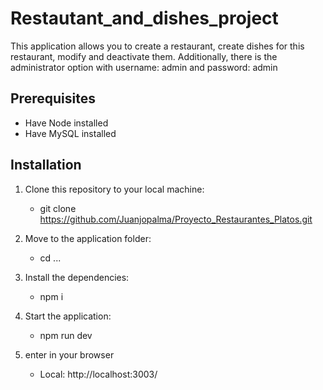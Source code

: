 # Restautant_and_dishes_project

This application allows you to create a restaurant, create dishes for this restaurant, modify and deactivate them. 
Additionally, there is the administrator option with username: admin and password: admin

## Prerequisites
- Have Node installed
- Have MySQL installed

## Installation
1. Clone this repository to your local machine: 
   - git clone https://github.com/Juanjopalma/Proyecto_Restaurantes_Platos.git

2. Move to the application folder:
   - cd ...
     
3. Install the dependencies:
   - npm i

4. Start the application:
   - npm run dev

5. enter in your browser
   - Local:   http://localhost:3003/

